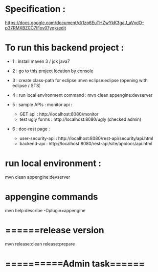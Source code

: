 # Specification :

https://docs.google.com/document/d/1zp6EuTHZwYkK3gaJ_aVvdO-p37RMXBZ0C7IFov07yqk/edit

# To run this backend project :

- 1 : install maven 3 / jdk java7  
- 2 : go to this project location by console
- 3 : create class-path for eclipse :mvn eclipse:eclipse (opening with eclipse / STS)

- 4 : run local environment command :
  mvn clean appengine:devserver

- 5 : sample APIs : monitor api :
   - GET api : http://localhost:8080/monitor
   - test ugly forms : http://localhost:8080/ugly  (checked admin)
 
- 6 : doc-rest page :
  - user-security-api :  http://localhost:8080/rest-api/security/api.html
  - backend-api : http://localhost:8080/rest-api/site/apidocs/api.html
 
 
 
# run local environment :
 
mvn clean appengine:devserver 
 
# appengine commands
 mvn help:describe -Dplugin=appengine
 
# ======release version
 mvn release:clean release:prepare

# ==========Admin task======
